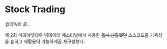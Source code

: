 # Stock Trading

*업데이트 중...*

제 2회 미래에셋대우 빅데이터 페스티벌에서 사용한 ~~몹시 난잡했던~~ 소스코드를 가독성을 높히고 재활용이 가능하게끔 재구성했다.
